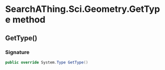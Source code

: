 # SearchAThing.Sci.Geometry.GetType method
## GetType()
### Signature
```csharp
public override System.Type GetType()
```
